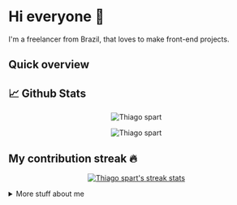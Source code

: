 # Hi everyone :wave:

I'm a freelancer from Brazil, that loves to make front-end projects. 

## Quick overview

## 📈 Github Stats

<p align="center"> <img src="https://github-readme-stats.vercel.app/api?username=Thiago-spart&show_icons=true&count_private=true&theme=midnight-purple" alt="Thiago spart" />

<p align="center"> <img src="https://github-readme-stats.vercel.app/api/top-langs/?username=Thiago-spart&layout=compact&theme=midnight-purple" alt="Thiago spart" />

## My contribution streak 🔥 

<p align="center">
  <a href="https://github.com/Thiago-spart/github-readme-streak-stats">
    <img src="https://github-readme-streak-stats.herokuapp.com/?user=Thiago-spart&theme=midnight-purple#version3" alt="Thiago spart's streak stats"/>
  </a>
</p>
<details>
<summary>
	More stuff about me
</summary>

## My skills 📜

- JavaScript
- HTML, CSS
	([Free Code Camp Certified](https://freecodecamp.org/certification/fcc8d0fc1b4-246c-4234-a563-b4f0e1c3e5d4/responsive-web-design))
- WordPress
  ([Udemy Certified](http://ude.my/UC-9085ec6b-7c92-4779-9f86-b32f16c2a98f))
- PHP
- MySQL


## What I'm currently learning 📚

- JavaScript
- Bootstrap
- Vue.JS
- PHP

</details>
